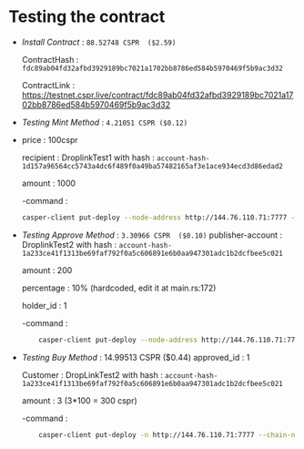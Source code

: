 # Testing the contract

- *Install Contract* : 
	`88.52748 CSPR	($2.59)`
	
	ContractHash : `fdc89ab04fd32afbd3929189bc7021a1702bb8786ed584b5970469f5b9ac3d32`
	
	ContractLink : https://testnet.cspr.live/contract/fdc89ab04fd32afbd3929189bc7021a1702bb8786ed584b5970469f5b9ac3d32

- *Testing Mint Method* : `4.21051 CSPR	($0.12)`
- 
	price : 100cspr
	
	recipient : DroplinkTest1 with hash : `account-hash-1d157a96564cc5743a4dc6f489f0a49ba57482165af3e1ace934ecd3d86edad2`
	
	amount : 1000
	
	-command :
	```bash
	casper-client put-deploy --node-address http://144.76.110.71:7777 --chain-name casper-test --secret-key deploy/keys/matin2_secret_key.pem --session-hash fdc89ab04fd32afbd3929189bc7021a1702bb8786ed584b5970469f5b9ac3d32 --payment-amount 10000000000 --session-entry-point "mint" --session-arg "metadata:String='{\"name\" : \"good1\", \"token_uri\" : \"Qma5d2ofV94oXP4ojxt5pwN6WvEaBAHXQ8cLX1zaxWpdkJ\" , \"checksum\":\"3c06868a39c5e0b6a121d1a4e151b198dafafe839ebb9670dccdbbd437ad4fe0\"}'" --session-arg "price:u256='100000000000'" --session-arg "amount:u64='1000'" --session-arg "recipient:key='account-hash-1d157a96564cc5743a4dc6f489f0a49ba57482165af3e1ace934ecd3d86edad2'"
	```

- *Testing Approve Method* : `3.30966 CSPR	($0.10)`
	publisher-account : DroplinkTest2 with hash : `account-hash-1a233ce41f1313be69faf792f0a5c606891e6b0aa947301adc1b2dcfbee5c021`
	
	amount : 200
	
	percentage : 10% (hardcoded, edit it at main.rs:172)
	
	holder_id : 1
	
	-command : 
	```bash
		casper-client put-deploy --node-address http://144.76.110.71:7777 --chain-name casper-test --secret-key deploy/keys/DropLinkTest1_secret_key.pem --session-hash fdc89ab04fd32afbd3929189bc7021a1702bb8786ed584b5970469f5b9ac3d32 --payment-amount 10000000000 --session-entry-point "approve" --session-arg "publisher-account:key='account-hash-1a233ce41f1313be69faf792f0a5c606891e6b0aa947301adc1b2dcfbee5c021'" --session-arg "amount:u64='200'" --session-arg "holder_id:u64='1'"
	```

- *Testing Buy Method* :  14.99513 CSPR	($0.44)	
	approved_id : 1
	
	Customer : DropLinkTest2 with hash : `account-hash-1a233ce41f1313be69faf792f0a5c606891e6b0aa947301adc1b2dcfbee5c021`
	
	amount : 3 (3*100 = 300 cspr)
	
	-command :
	```bash
		casper-client put-deploy -n http://144.76.110.71:7777 --chain-name casper-test --payment-amount 100000000000 -k deploy/keys/DropLinkTest2_secret_key.pem --session-path deploy/buy_contract.wasm --session-arg "amount:u64='3'" --session-arg "approved_id:u64='1'" --session-arg "contract_hash:key='hash-fdc89ab04fd32afbd3929189bc7021a1702bb8786ed584b5970469f5b9ac3d32'"
	```
	
